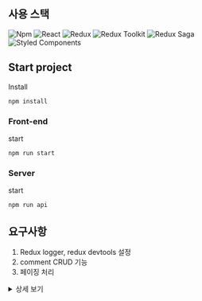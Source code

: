 ## 사용 스택

![Npm](https://img.shields.io/badge/NPM_14.20.0-CB3837.svg?style=for-the-badge&logo=npm&logoColor=%2361DAFB)
![React](https://img.shields.io/badge/react-%2320232a.svg?style=for-the-badge&logo=react&logoColor=%2361DAFB)
![Redux](https://img.shields.io/badge/Redux-764ABC.svg?style=for-the-badge&logo=redux&logoColor=white)
![Redux Toolkit](https://img.shields.io/badge/Redux_Toolkit-004088.svg?style=for-the-badge&logo=Redux-ToolkitlogoColor=white)
![Redux Saga](https://img.shields.io/badge/Redux_Saga-999999.svg?style=for-the-badge&logo=Redux-Saga&logoColor=white)
![Styled Components](https://img.shields.io/badge/styled_components-DB7093.svg?style=for-the-badge&logo=styled-components&logoColor=white)


## Start project

Install
```
npm install
```


### Front-end

start

```
npm run start
```

### Server
start
```
npm run api
```


## 요구사항
1. Redux logger, redux devtools 설정
2. comment CRUD 기능
3. 페이징 처리  

<details>
<summary>상세 보기</summary>
<div markdown="1">

### 프로젝트 구조
![프로젝트 구조](https://user-images.githubusercontent.com/57653953/186341966-d1d0eb74-e79e-41a2-9b06-a542ae605618.png)

- api, redux, container, components 분리
  - 관심사 분리를 위한 프로젝트 구조

### Redux logger, redux devtools 설정
```javascript
const history = createBrowserHistory();
const sagaMiddleware = createSagaMiddleware();
const logger = createLogger();

const create = () => {
  const store = configureStore({
    reducer: rootReducer(history),
    middleware: [sagaMiddleware, logger],
    devTools: process.env.NODE_ENV !== 'production',
  });
  sagaMiddleware.run(rootSaga);
  return store;
};

export default create;
```
 
### comment CRUD 기능

1. data.json이 서버 역활을 한다.
2. json-server 기본 기능을 이용하여 댓글 목록, 상세 내용, 작성, 수정, 삭제를 구현한다. 
3. 총 댓글수를 불러 오는 API 가 없으므로 /comments 로 받아서 직접 계산 -> server.js
   data.json을 불러와 총 댓글수, 총 페이지 수, 현재 페이지를 반환하는 api 작성

```javascript
server.get('/comments/paging', async (req, res) => {
  const { limit, page } = req.query;
  fs.readFile('./data.json', 'utf-8', function (err, data) {
    if (err) throw err;
    let json = JSON.parse(data);
    const commentsCnt = json.comments.length;
    const totalPage = Math.ceil(commentsCnt / limit);
    res.jsonp({
      totalPage,
      page: parseInt(page),
      limit: parseInt(limit),
      commentsCnt,
    });
  });
});
```

</div>
</details>
